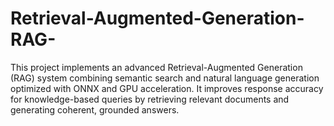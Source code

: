 # Retrieval-Augmented-Generation-RAG-
This project implements an advanced Retrieval-Augmented Generation (RAG) system combining semantic search and natural language generation optimized with ONNX and GPU acceleration. It improves response accuracy for knowledge-based queries by retrieving relevant documents and generating coherent, grounded answers.
